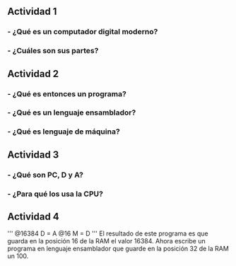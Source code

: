 ## Actividad 1


### - ¿Qué es un computador digital moderno?


### - ¿Cuáles son sus partes?


## Actividad 2

### - ¿Qué es entonces un programa?


### - ¿Qué es un lenguaje ensamblador?


### - ¿Qué es lenguaje de máquina?

## Actividad 3


### - ¿Qué son PC, D y A?


### - ¿Para qué los usa la CPU?


## Actividad 4

''' 
@16384
D = A
@16
M = D 
'''
El resultado de este programa es que guarda en la posición 16 de la RAM el valor 16384. Ahora escribe un programa en lenguaje ensamblador que guarde en la posición 32 de la RAM un 100.


